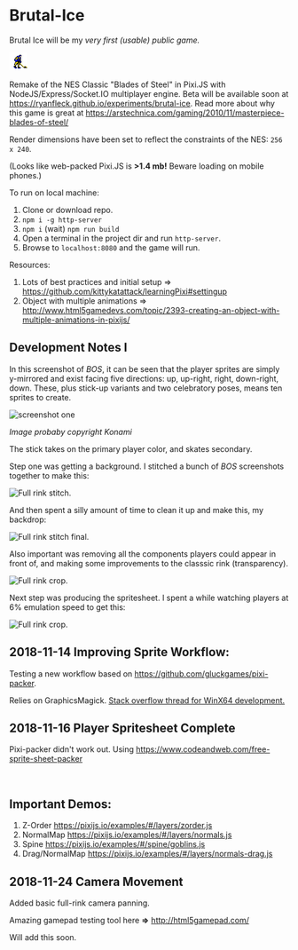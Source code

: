 # Brutal-Ice

Brutal Ice will be my *very first (usable) public game.*

![player](dist/sprites/player-v2.png)

Remake of the NES Classic "Blades of Steel" in Pixi.JS with NodeJS/Express/Socket.IO multiplayer engine. Beta will be available soon at <https://ryanfleck.github.io/experiments/brutal-ice>. Read more about why this game is great at <https://arstechnica.com/gaming/2010/11/masterpiece-blades-of-steel/>

Render dimensions have been set to reflect the constraints of the NES: `256 x 240`.

(Looks like web-packed Pixi.JS is **>1.4 mb!** Beware loading on mobile phones.)

To run on local machine:
1. Clone or download repo.
2. `npm i -g http-server`
3. `npm i` (wait) `npm run build`
4. Open a terminal in the project dir and run `http-server`.
4. Browse to `localhost:8080` and the game will run.

Resources:
1. Lots of best practices and initial setup =>  <https://github.com/kittykatattack/learningPixi#settingup>
2. Object with multiple animations => <http://www.html5gamedevs.com/topic/2393-creating-an-object-with-multiple-animations-in-pixijs/>

## Development Notes I

In this screenshot of *BOS*, it can be seen that the player sprites are simply y-mirrored and exist facing five directions: up, up-right, right, down-right, down. These, plus stick-up variants and two celebratory poses, means ten sprites to create.

![screenshot one](media/BOS_SpriteExampleOne.PNG)

*Image probaby copyright Konami*

The stick takes on the primary player color, and skates secondary.

Step one was getting a background. I stitched a bunch of *BOS* screenshots together to make this:

![Full rink stitch.](media/Full-Rink-Initial.png)

And then spent a silly amount of time to clean it up and make this, my backdrop:

![Full rink stitch final.](media/Full-Rink-Final.png)

Also important was removing all the components players could appear in front of, and making some improvements to the classsic rink (transparency).

![Full rink crop.](media/backdrop-transparent-boards-crop.png)

Next step was producing the spritesheet. I spent a while watching players at 6% emulation speed to get this:

![Full rink crop.](media/PlayerSheet.png)

## 2018-11-14 Improving Sprite Workflow:

Testing a new workflow based on <https://github.com/gluckgames/pixi-packer>.

Relies on GraphicsMagick. [Stack overflow thread for WinX64 development.](https://stackoverflow.com/questions/18733695/cimg-error-gm-exe-is-not-recognized-as-an-internal-or-external-command)

## 2018-11-16 Player Spritesheet Complete

Pixi-packer didn't work out. Using <https://www.codeandweb.com/free-sprite-sheet-packer>

<br />

## Important Demos:
1. Z-Order <https://pixijs.io/examples/#/layers/zorder.js>
1. NormalMap <https://pixijs.io/examples/#/layers/normals.js>
1. Spine <https://pixijs.io/examples/#/spine/goblins.js>
1. Drag/NormalMap <https://pixijs.io/examples/#/layers/normals-drag.js>

## 2018-11-24 Camera Movement

Added basic full-rink camera panning.

Amazing gamepad testing tool here **=>** <http://html5gamepad.com/>

Will add this soon.